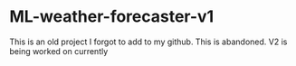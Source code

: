 # ML-weather-forecaster-v1
This is an old project I forgot to add to my github. This is abandoned. V2 is being worked on currently
